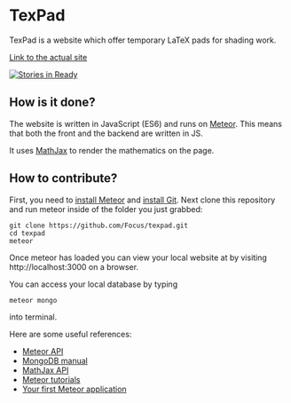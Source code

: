 TexPad
======

TexPad is a website which offer temporary LaTeX pads for shading work.

[Link to the actual site](http://texpad.herokuapp.com)

[![Stories in Ready](https://badge.waffle.io/Focus/texpad.png?label=ready&title=Ready)](https://waffle.io/Focus/texpad)

How is it done?
-------

The website is written in JavaScript (ES6) and runs on [Meteor](https://www.meteor.com/). This means that both the front and the backend are written in JS.

It uses [MathJax](https://www.mathjax.org/) to render the mathematics on the page.

How to contribute?
--------

First, you need to [install Meteor](https://www.meteor.com/install) and [install Git](https://git-scm.com/book/en/v2/Getting-Started-Installing-Git). Next clone this repository and run meteor inside of the folder you just grabbed:
```
git clone https://github.com/Focus/texpad.git
cd texpad
meteor
```
Once meteor has loaded you can view your local website at by visiting http://localhost:3000 on a browser.

You can access your local database by typing
```
meteor mongo
```
into terminal.

Here are some useful references:
- [Meteor API](http://docs.meteor.com/#/full/)
- [MongoDB manual](https://docs.mongodb.org/manual/)
- [MathJax API](http://mathjax.readthedocs.org/en/latest/api/hub.html)
- [Meteor tutorials](https://www.meteor.com/tutorials/blaze/creating-an-app)
- [Your first Meteor application](http://meteortips.com/first-meteor-tutorial/)
